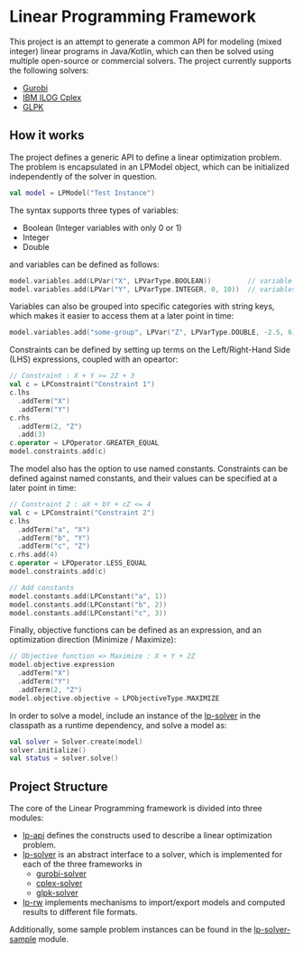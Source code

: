 # Linear Programming Framework

This project is an attempt to generate a common API for modeling (mixed integer) linear programs in Java/Kotlin, which
can then be solved using multiple open-source or commercial solvers. The project currently supports the following
solvers:

* [Gurobi](https://www.gurobi.com/)
* [IBM ILOG Cplex](https://www.ibm.com/products/ilog-cplex-optimization-studio)
* [GLPK](https://www.gnu.org/software/glpk/)

## How it works
The project defines a generic API to define a linear optimization problem. The problem is encapsulated in an LPModel
object, which can be initialized independently of the solver in question.
```kotlin
val model = LPModel("Test Instance")
```
The syntax supports three types of variables:
* Boolean (Integer variables with only 0 or 1)
* Integer
* Double

and variables can be defined as follows:

```kotlin
model.variables.add(LPVar("X", LPVarType.BOOLEAN))         // variable defined with default bounds
model.variables.add(LPVar("Y", LPVarType.INTEGER, 0, 10))  // variables defined with explicit bounds
```
Variables can also be grouped into specific categories with string keys, which makes it easier to access them at a
later point in time:
```kotlin 
model.variables.add("some-group", LPVar("Z", LPVarType.DOUBLE, -2.5, 6))
```
Constraints can be defined by setting up terms on the Left/Right-Hand Side (LHS) expressions, coupled with an opeartor:
```kotlin
// Constraint : X + Y >= 2Z + 3
val c = LPConstraint("Constraint 1")
c.lhs
  .addTerm("X")
  .addTerm("Y")
c.rhs
  .addTerm(2, "Z")
  .add(3)
c.operator = LPOperator.GREATER_EQUAL
model.constraints.add(c)
```
The model also has the option to use named constants. Constraints can be defined against named constants, and their
values can be specified at a later point in time:

```kotlin
// Constraint 2 : aX + bY + cZ <= 4
val c = LPConstraint("Constraint 2")
c.lhs
  .addTerm("a", "X")
  .addTerm("b", "Y")
  .addTerm("c", "Z")
c.rhs.add(4)
c.operator = LPOperator.LESS_EQUAL
model.constraints.add(c)

// Add constants
model.constants.add(LPConstant("a", 1))
model.constants.add(LPConstant("b", 2))
model.constants.add(LPConstant("c", 3))
```
Finally, objective functions can be defined as an expression, and an optimization direction (Minimize / Maximize):
```kotlin
// Objective function => Maximize : X + Y + 2Z
model.objective.expression
  .addTerm("X")
  .addTerm("Y")
  .addTerm(2, "Z")
model.objective.objective = LPObjectiveType.MAXIMIZE
```

In order to solve a model, include an instance of the [lp-solver](lp-solver/README.md) in the classpath as a runtime 
dependency, and solve a model as: 
```kotlin
val solver = Solver.create(model)
solver.initialize()
val status = solver.solve()
```

## Project Structure
The core of the Linear Programming framework is divided into three modules:

* [lp-api](lp-api/README.md) defines the constructs used to describe a linear optimization problem.
* [lp-solver](lp-solver/README.md) is an abstract interface to a solver, which is implemented for each of the three
  frameworks in
  - [gurobi-solver](gurobi-solver/README.md)
  - [cplex-solver](cplex-solver/README.md)
  - [glpk-solver](glpk-solver/README.md)
* [lp-rw](lp-rw/README.md) implements mechanisms to import/export models and computed results to different file formats.

Additionally, some sample problem instances can be found in the [lp-solver-sample](lp-solver-sample/README.md) module. 
